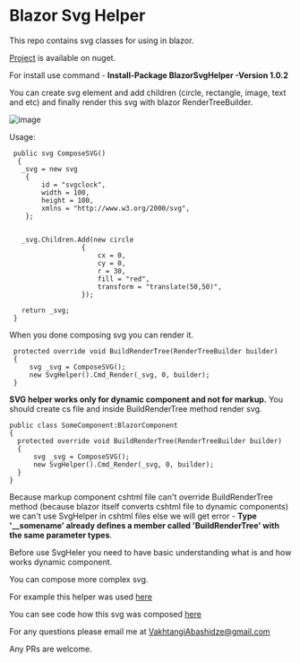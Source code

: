 # Blazor Svg Helper

This repo contains svg classes for using in blazor.

[Project](https://www.nuget.org/packages/BlazorSvgHelper/) is available on nuget.

For install use command - **Install-Package BlazorSvgHelper -Version 1.0.2**

You can create svg element and add children (circle, rectangle, image, text and etc) and finally render this svg with blazor RenderTreeBuilder.


![image](https://raw.githubusercontent.com/Lupusa87/BlazorSvgHelper/master/Untitled.png)


Usage:
```
 public svg ComposeSVG()
  {
   _svg = new svg
    {
        id = "svgclock",
        width = 100,
        height = 100,
        xmlns = "http://www.w3.org/2000/svg",
    };


   _svg.Children.Add(new circle
                  {
                      cx = 0,
                      cy = 0,
                      r = 30,
                      fill = "red",
                      transform = "translate(50,50)",
                  });
                  
   return _svg;
 }
```

 When you done composing svg you can render it.
 
 ```
  protected override void BuildRenderTree(RenderTreeBuilder builder)
  {
      svg _svg = ComposeSVG();
      new SvgHelper().Cmd_Render(_svg, 0, builder);
  }
  ```

**SVG helper works only for dynamic component and not for markup.**
You should create cs file and inside BuildRenderTree method render svg.
```
public class SomeComponent:BlazorComponent
{
  protected override void BuildRenderTree(RenderTreeBuilder builder)
  {
      svg _svg = ComposeSVG();
      new SvgHelper().Cmd_Render(_svg, 0, builder);
  }
}
```

 Because markup component cshtml file can't override BuildRenderTree method (because blazor itself converts cshtml file to dynamic components) we can't use SvgHelper in cshtml files else we will get error - **Type '__somename' already defines a member called 'BuildRenderTree' with the same parameter types**.

Before use SvgHeler you need to have basic understanding what is and how works dynamic component.

You can compose more complex svg.

For example this helper was used [here](https://lupusablazordemos.azurewebsites.net/)

You can see code how this svg was composed [here](https://github.com/Lupusa87/LupusaBlazorProjects/blob/master/ClockSVGComponent/ClockSVG.cs)


For any questions please email me at VakhtangiAbashidze@gmail.com

Any PRs are welcome.
